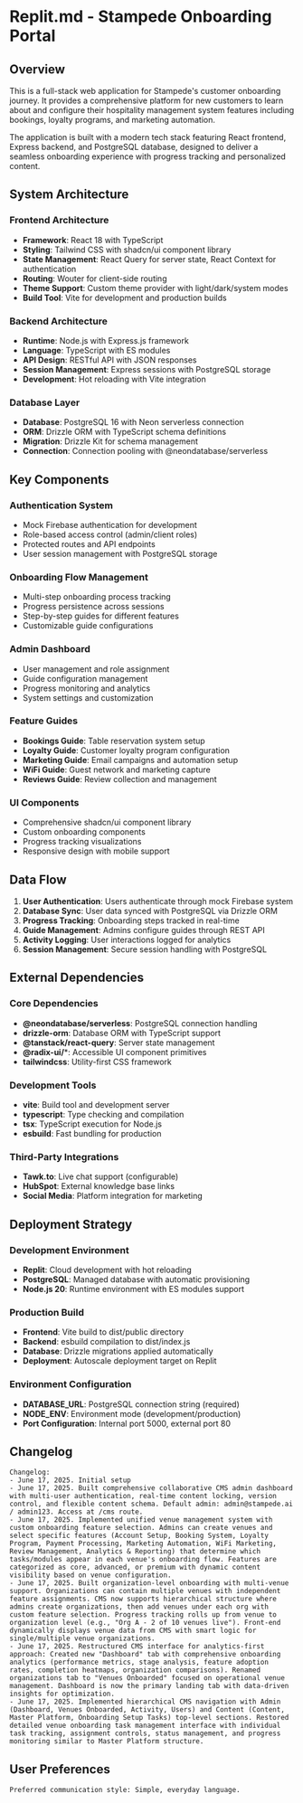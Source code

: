 # Replit.md - Stampede Onboarding Portal

## Overview

This is a full-stack web application for Stampede's customer onboarding journey. It provides a comprehensive platform for new customers to learn about and configure their hospitality management system features including bookings, loyalty programs, and marketing automation.

The application is built with a modern tech stack featuring React frontend, Express backend, and PostgreSQL database, designed to deliver a seamless onboarding experience with progress tracking and personalized content.

## System Architecture

### Frontend Architecture
- **Framework**: React 18 with TypeScript
- **Styling**: Tailwind CSS with shadcn/ui component library
- **State Management**: React Query for server state, React Context for authentication
- **Routing**: Wouter for client-side routing
- **Theme Support**: Custom theme provider with light/dark/system modes
- **Build Tool**: Vite for development and production builds

### Backend Architecture
- **Runtime**: Node.js with Express.js framework
- **Language**: TypeScript with ES modules
- **API Design**: RESTful API with JSON responses
- **Session Management**: Express sessions with PostgreSQL storage
- **Development**: Hot reloading with Vite integration

### Database Layer
- **Database**: PostgreSQL 16 with Neon serverless connection
- **ORM**: Drizzle ORM with TypeScript schema definitions
- **Migration**: Drizzle Kit for schema management
- **Connection**: Connection pooling with @neondatabase/serverless

## Key Components

### Authentication System
- Mock Firebase authentication for development
- Role-based access control (admin/client roles)
- Protected routes and API endpoints
- User session management with PostgreSQL storage

### Onboarding Flow Management
- Multi-step onboarding process tracking
- Progress persistence across sessions
- Step-by-step guides for different features
- Customizable guide configurations

### Admin Dashboard
- User management and role assignment
- Guide configuration management
- Progress monitoring and analytics
- System settings and customization

### Feature Guides
- **Bookings Guide**: Table reservation system setup
- **Loyalty Guide**: Customer loyalty program configuration
- **Marketing Guide**: Email campaigns and automation setup
- **WiFi Guide**: Guest network and marketing capture
- **Reviews Guide**: Review collection and management

### UI Components
- Comprehensive shadcn/ui component library
- Custom onboarding components
- Progress tracking visualizations
- Responsive design with mobile support

## Data Flow

1. **User Authentication**: Users authenticate through mock Firebase system
2. **Database Sync**: User data synced with PostgreSQL via Drizzle ORM
3. **Progress Tracking**: Onboarding steps tracked in real-time
4. **Guide Management**: Admins configure guides through REST API
5. **Activity Logging**: User interactions logged for analytics
6. **Session Management**: Secure session handling with PostgreSQL

## External Dependencies

### Core Dependencies
- **@neondatabase/serverless**: PostgreSQL connection handling
- **drizzle-orm**: Database ORM with TypeScript support
- **@tanstack/react-query**: Server state management
- **@radix-ui/***: Accessible UI component primitives
- **tailwindcss**: Utility-first CSS framework

### Development Tools
- **vite**: Build tool and development server
- **typescript**: Type checking and compilation
- **tsx**: TypeScript execution for Node.js
- **esbuild**: Fast bundling for production

### Third-Party Integrations
- **Tawk.to**: Live chat support (configurable)
- **HubSpot**: External knowledge base links
- **Social Media**: Platform integration for marketing

## Deployment Strategy

### Development Environment
- **Replit**: Cloud development with hot reloading
- **PostgreSQL**: Managed database with automatic provisioning
- **Node.js 20**: Runtime environment with ES modules support

### Production Build
- **Frontend**: Vite build to dist/public directory
- **Backend**: esbuild compilation to dist/index.js
- **Database**: Drizzle migrations applied automatically
- **Deployment**: Autoscale deployment target on Replit

### Environment Configuration
- **DATABASE_URL**: PostgreSQL connection string (required)
- **NODE_ENV**: Environment mode (development/production)
- **Port Configuration**: Internal port 5000, external port 80

## Changelog

```
Changelog:
- June 17, 2025. Initial setup
- June 17, 2025. Built comprehensive collaborative CMS admin dashboard with multi-user authentication, real-time content locking, version control, and flexible content schema. Default admin: admin@stampede.ai / admin123. Access at /cms route.
- June 17, 2025. Implemented unified venue management system with custom onboarding feature selection. Admins can create venues and select specific features (Account Setup, Booking System, Loyalty Program, Payment Processing, Marketing Automation, WiFi Marketing, Review Management, Analytics & Reporting) that determine which tasks/modules appear in each venue's onboarding flow. Features are categorized as core, advanced, or premium with dynamic content visibility based on venue configuration.
- June 17, 2025. Built organization-level onboarding with multi-venue support. Organizations can contain multiple venues with independent feature assignments. CMS now supports hierarchical structure where admins create organizations, then add venues under each org with custom feature selection. Progress tracking rolls up from venue to organization level (e.g., "Org A - 2 of 10 venues live"). Front-end dynamically displays venue data from CMS with smart logic for single/multiple venue organizations.
- June 17, 2025. Restructured CMS interface for analytics-first approach: Created new "Dashboard" tab with comprehensive onboarding analytics (performance metrics, stage analysis, feature adoption rates, completion heatmaps, organization comparisons). Renamed organizations tab to "Venues Onboarded" focused on operational venue management. Dashboard is now the primary landing tab with data-driven insights for optimization.
- June 17, 2025. Implemented hierarchical CMS navigation with Admin (Dashboard, Venues Onboarded, Activity, Users) and Content (Content, Master Platform, Onboarding Setup Tasks) top-level sections. Restored detailed venue onboarding task management interface with individual task tracking, assignment controls, status management, and progress monitoring similar to Master Platform structure.
```

## User Preferences

```
Preferred communication style: Simple, everyday language.
```